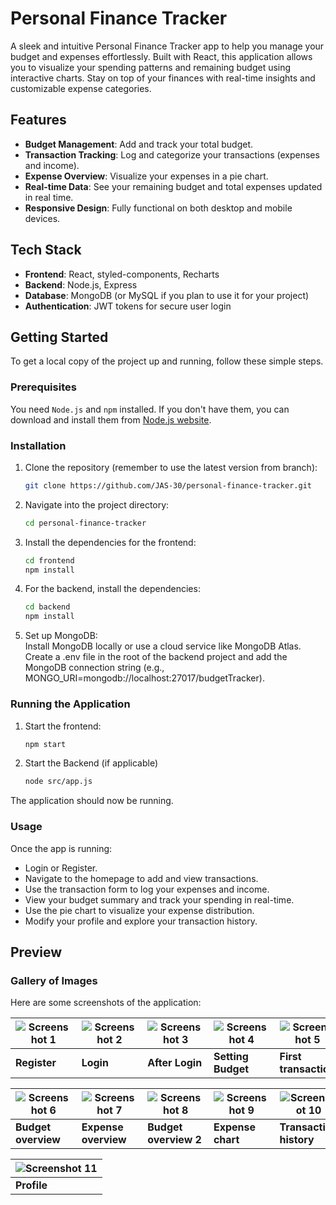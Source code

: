 # Personal Finance Tracker

A sleek and intuitive Personal Finance Tracker app to help you manage your budget and expenses effortlessly. Built with React, this application allows you to visualize your spending patterns and remaining budget using interactive charts. Stay on top of your finances with real-time insights and customizable expense categories.

## Features

- **Budget Management**: Add and track your total budget.
- **Transaction Tracking**: Log and categorize your transactions (expenses and income).
- **Expense Overview**: Visualize your expenses in a pie chart.
- **Real-time Data**: See your remaining budget and total expenses updated in real time.
- **Responsive Design**: Fully functional on both desktop and mobile devices.

## Tech Stack

- **Frontend**: React, styled-components, Recharts
- **Backend**: Node.js, Express
- **Database**: MongoDB (or MySQL if you plan to use it for your project)
- **Authentication**: JWT tokens for secure user login

## Getting Started

To get a local copy of the project up and running, follow these simple steps.

### Prerequisites

You need `Node.js` and `npm` installed. If you don't have them, you can download and install them from [Node.js website](https://nodejs.org/).

### Installation

1. Clone the repository (remember to use the latest version from branch):
   ```bash
   git clone https://github.com/JAS-30/personal-finance-tracker.git

2. Navigate into the project directory:
   ```bash
   cd personal-finance-tracker

3. Install the dependencies for the frontend:
   ```bash
   cd frontend
   npm install

4. For the backend, install the dependencies:
   ```bash
   cd backend
   npm install
5. Set up MongoDB:  
Install MongoDB locally or use a cloud service like MongoDB Atlas.  
Create a .env file in the root of the backend project and add the MongoDB connection string (e.g., MONGO_URI=mongodb://localhost:27017/budgetTracker).
### Running the Application

1. Start the frontend:
   ```bash
   npm start

2. Start the Backend (if applicable)
   ```bash
   node src/app.js

The application should now be running.

### Usage

Once the app is running:

- Login or Register.
- Navigate to the homepage to add and view transactions.
- Use the transaction form to log your expenses and income.
- View your budget summary and track your spending in real-time.
- Use the pie chart to visualize your expense distribution.
- Modify your profile and explore your transaction history.

## Preview

### Gallery of Images
Here are some screenshots of the application:

| ![Screenshot 1](images/screenProject2-1.png) | ![Screenshot 2](images/screenProject2-2.png) | ![Screenshot 3](images/screenProject2-3.png) | ![Screenshot 4](images/screenProject2-4.png) | ![Screenshot 5](images/screenProject2-5.png) |
|---------------------------------------------|---------------------------------------------|---------------------------------------------|---------------------------------------------|---------------------------------------------|
| **Register**                               | **Login**                        | **After Login**                        | **Setting Budget**                        | **First transaction**                               |

| ![Screenshot 6](images/screenProject2-6.png) | ![Screenshot 7](images/screenProject2-7.png) | ![Screenshot 8](images/screenProject2-8.png) | ![Screenshot 9](images/screenProject2-9.png) | ![Screenshot 10](images/screenProject2-10.png) |
|---------------------------------------------|---------------------------------------------|---------------------------------------------|---------------------------------------------|----------------------------------------------|
| **Budget overview**                     | **Expense overview**                         | **Budget overview 2**                               | **Expense chart**                              | **Transaction history**                            |

| ![Screenshot 11](images/screenProject2-11.png) |
|-----------------------------------------------|
| **Profile**                |


   
